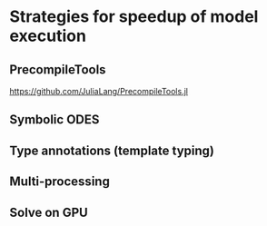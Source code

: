 # Strategies for speedup of model execution

## PrecompileTools
https://github.com/JuliaLang/PrecompileTools.jl

## Symbolic ODES

## Type annotations (template typing)

## Multi-processing

## Solve on GPU

